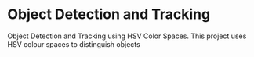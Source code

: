 # Object Detection and Tracking
Object Detection and Tracking using HSV Color Spaces.
This project uses HSV colour spaces to distinguish objects
